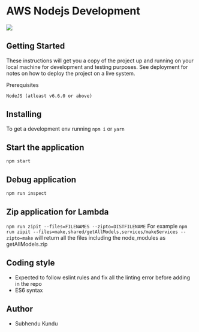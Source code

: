 # AWS Nodejs Development 
<a href="https://github.com/subhendukundu/AWSWithNodejs" rel="some text">![ ](https://github.com/subhendukundu/AWSWithNodejs)</a>

## Getting Started

These instructions will get you a copy of the project up and running on your local machine for development and testing purposes. See deployment for notes on how to deploy the project on a live system.

Prerequisites

``` NodeJS (atleast v6.6.0 or above) ```

## Installing

To get a development env running ``` npm i ``` or   ``` yarn ```

## Start the application
 ``` npm start ```

## Debug application
 ``` npm run inspect ```

## Zip application for Lambda
 ``` npm run zipit --files=FILENAMES --zipto=DISTFILENAME ```
 For example ``` npm run zipit --files=make,shared/getAllModels,services/makeServices --zipto=make ```
 will return all the files including the node_modules as getAllModels.zip

## Coding style

* Expected to follow eslint rules and fix all the linting error before adding in the repo
* ES6 syntax

## Author

* Subhendu Kundu